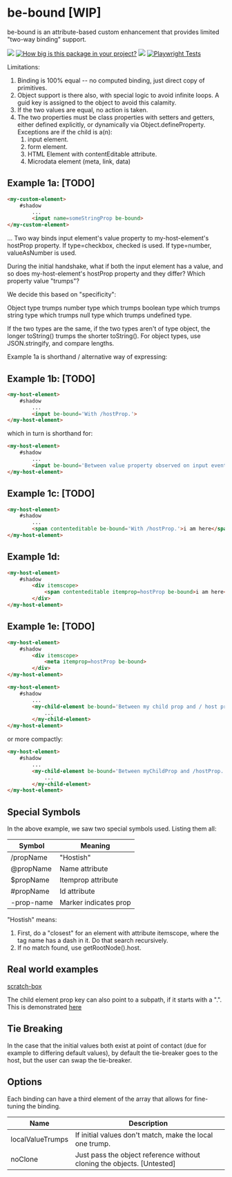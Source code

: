 # be-bound [WIP]

be-bound is an attribute-based custom enhancement that provides limited "two-way binding" support. 

<a href="https://nodei.co/npm/be-bound/"><img src="https://nodei.co/npm/be-bound.png"></a>
[![How big is this package in your project?](https://img.shields.io/bundlephobia/minzip/be-bound?style=for-the-badge)](https://bundlephobia.com/result?p=be-bound)
<img src="http://img.badgesize.io/https://cdn.jsdelivr.net/npm/be-bound?compression=gzip">
[![Playwright Tests](https://github.com/bahrus/be-bound/actions/workflows/CI.yml/badge.svg?branch=baseline)](https://github.com/bahrus/be-bound/actions/workflows/CI.yml)

Limitations:

1.  Binding is 100% equal -- no computed binding, just direct copy of primitives.
2.  Object support is there also, with special logic to avoid infinite loops.  A guid key is assigned to the object to avoid this calamity.
3.  If the two values are equal, no action is taken. 
4.  The two properties must be class properties with setters and getters, either defined explicitly, or dynamically via Object.defineProperty.  Exceptions are if the child is a(n):
    1.  input element.
    2.  form element.
    3.  HTML Element with contentEditable attribute.
    4.  Microdata element (meta, link, data)


## Example 1a: [TODO]

```html
<my-custom-element>
    #shadow
        ...
        <input name=someStringProp be-bound>
</my-custom-element>
```

... Two way binds input element's value property to my-host-element's hostProp property.  If type=checkbox, checked is used.  If type=number, valueAsNumber is used.

During the initial handshake, what if both the input element has a value, and so does my-host-element's hostProp property and they differ?  Which property value "trumps"?

We decide this based on "specificity":

Object type trumps number type which  trumps boolean type which trumps string type which  trumps null type which trumps undefined type.

If the two types are the same, if the two types aren't of type object, the longer toString() trumps the shorter toString().  For object types, use JSON.stringify, and compare lengths.


Example 1a is shorthand / alternative way of expressing:

## Example 1b: [TODO]

```html
<my-host-element>
    #shadow
        ...
        <input be-bound='With /hostProp.'>
</my-host-element>
```

which in turn is shorthand for:

```html
<my-host-element>
    #shadow
        ...
        <input be-bound='Between value property observed on input event and /hostProp.'>
</my-host-element>
```

## Example 1c: [TODO]

```html
<my-host-element>
    #shadow
        ...
        <span contenteditable be-bound='With /hostProp.'>i am here</span>
</my-host-element>
```

## Example 1d:

```html
<my-host-element>
    #shadow
        <div itemscope>
            <span contenteditable itemprop=hostProp be-bound>i am here</span>
        </div>
</my-host-element>
```

## Example 1e: [TODO]

```html
<my-host-element>
    #shadow
        <div itemscope>
            <meta itemprop=hostProp be-bound>
        </div>
</my-host-element>
```

<!-- maybe make be-linked/be sharing simply apply an enhancement? -->

```html
<my-host-element>
    #shadow
        ...
        <my-child-element be-bound='Between my child prop and / host prop.'>
            ...
        </my-child-element>
</my-host-element>
```

or more compactly:

```html
<my-host-element>
    #shadow
        ...
        <my-child-element be-bound='Between myChildProp and /hostProp.'>
            ...
        </my-child-element>
</my-host-element>
```


## Special Symbols

In the above example, we saw two special symbols used.  Listing them all:

| Symbol      | Meaning              |
|-------------|----------------------|
| /propName   |"Hostish"             |
| @propName   |Name attribute        |
| $propName   |Itemprop attribute    |
| #propName   |Id attribute          |
| -prop-name  |Marker indicates prop |

"Hostish" means:

1.  First, do a "closest" for an element with attribute itemscope, where the tag name has a dash in it.  Do that search recursively.  
2.  If no match found, use getRootNode().host.

## Real world examples

[scratch-box](https://github.com/bahrus/scratch-box/blob/baseline/make.ts#L18)

The child element prop key can also point to a subpath, if it starts with a ".".  This is demonstrated [here](https://github.com/bahrus/co-depends/blob/master/animated-star-rating/make.ts#L50)


## Tie Breaking

In the case that the initial values both exist at point of contact (due for example to differing default values), by default the tie-breaker goes to the host, but the user can swap the tie-breaker.

## Options

Each binding can have a third element of the array that allows for fine-tuning the binding. 

<table>
<thead>
<tr>
    <th>Name</th>
    <th>Description</th>
</tr>
</thead>
<tbody>
    <tr>
        <td>localValueTrumps</td>
        <td>If initial values don't match, make the local one trump.</td>
    </tr>
    <tr>
        <td>noClone</td>
        <td>Just pass the object reference without cloning the objects. [Untested]</td>
    </tr>
</tbody>
</table>

